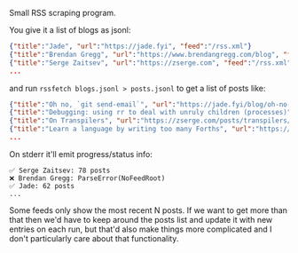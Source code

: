 Small RSS scraping program.

You give it a list of blogs as jsonl:

```json
{"title":"Jade", "url":"https://jade.fyi", "feed":"/rss.xml"}
{"title":"Brendan Gregg", "url":"https://www.brendangregg.com/blog", "feed":"/rss.xml"}
{"title":"Serge Zaitsev", "url":"https://zserge.com", "feed":"/rss.xml"}
...
```
and run `rssfetch blogs.jsonl > posts.jsonl` to get a list of posts like:

``` json
{"title":"Oh no, `git send-email`", "url":"https://jade.fyi/blog/oh-no-git-send-email/", "blog_title":"Jade", "blog_url":"https://jade.fyi", "date":"2022-04-22"}
{"title":"Debugging: using rr to deal with unruly children (processes)", "url":"https://jade.fyi/blog/debugging-rr-children/", "blog_title":"Jade", "blog_url":"https://jade.fyi", "date":"2022-02-24"}
{"title":"On Transpilers", "url":"https://zserge.com/posts/transpilers/", "blog_title":"Serge Zaitsev", "blog_url":"https://zserge.com", "date":"2022-07-06"}
{"title":"Learn a language by writing too many Forths", "url":"https://zserge.com/posts/too-many-forths/", "blog_title":"Serge Zaitsev", "blog_url":"https://zserge.com", "date":"2022-07-05"}
...
```

On stderr it'll emit progress/status info:
```
✅ Serge Zaitsev: 78 posts
❌ Brendan Gregg: ParseError(NoFeedRoot)
✅ Jade: 62 posts
...
```

Some feeds only show the most recent N posts. If we want to get more than that then we'd have to keep around the posts list and update it with new entries on each run, but that'd also make things more complicated and I don't particularly care about that functionality.
